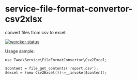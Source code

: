 # service-file-format-convertor-csv2xlsx
convert files from csv to excel

[![wercker status](https://app.wercker.com/status/7b970e4886c2ff3db83a8915874ee236/s/master "wercker status")](https://app.wercker.com/project/byKey/7b970e4886c2ff3db83a8915874ee236)

Usage sample:
```
use Twee\Service\FileFormatConvertor\Csv2Excel;

$content = file_get_contents('report.csv');
$excel = (new Csv2Excel())->__invoke($content);
```
